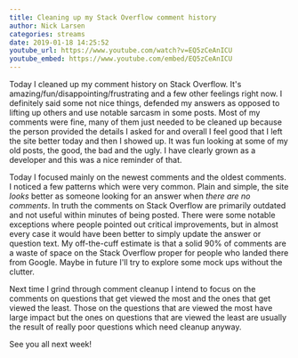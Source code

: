 ```yaml
---
title: Cleaning up my Stack Overflow comment history
author: Nick Larsen
categories: streams
date: 2019-01-18 14:25:52
youtube_url: https://www.youtube.com/watch?v=EQ5zCeAnICU
youtube_embed: https://www.youtube.com/embed/EQ5zCeAnICU
---
```


Today I cleaned up my comment history on Stack Overflow.  It's amazing/fun/disappointing/frustrating and a few other feelings right now.  I definitely said some not nice things, defended my answers as opposed to lifting up others and use notable sarcasm in some posts.  Most of my comments were fine, many of them just needed to be cleaned up because the person provided the details I asked for and overall I feel good that I left the site better today and then I showed up.  It was fun looking at some of my old posts, the good, the bad and the ugly.  I have clearly grown as a developer and this was a nice reminder of that.

Today I focused mainly on the newest comments and the oldest comments.  I noticed a few patterns which were very common.  Plain and simple, the site _looks_ better as someone looking for an answer when _there are no comments_.  In truth the comments on Stack Overflow are primarily outdated and not useful within minutes of being posted.  There were some notable exceptions where people pointed out critical improvements, but in almost every case it would have been better to simply update the answer or question text.  My off-the-cuff estimate is that a solid 90% of comments are a waste of space on the Stack Overflow proper for people who landed there from Google.  Maybe in future I'll try to explore some mock ups without the clutter.

Next time I grind through comment cleanup I intend to focus on the comments on questions that get viewed the most and the ones that get viewed the least.  Those on the questions that are viewed the most have large impact but the ones on questions that are viewed the least are usually the result of really poor questions which need cleanup anyway.

See you all next week!